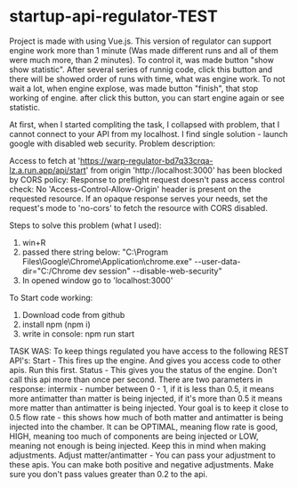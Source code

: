 # startup-api-regulator-TEST
Project is made with using Vue.js.
This version of regulator can support engine work more than 1 minute (Was made different runs and all of them were much more, than 2 minutes). To control it, was made button "show show statistic". After several series of runnig code, click this button and there will be showed order of runs with time, what was engine work.
To not wait a lot, when engine explose, was made button "finish", that stop working of engine. after click this button, you can start engine again or see statistic.

At first, when I started compliting the task, I collapsed with problem, that I cannot connect to your API from my localhost. I find single solution - launch google with disabled web security.
Problem description:

Access to fetch at 'https://warp-regulator-bd7q33crqa-lz.a.run.app/api/start' from origin 'http://localhost:3000' has been blocked by CORS policy: Response to preflight request doesn't pass access control check: No 'Access-Control-Allow-Origin' header is present on the requested resource. If an opaque response serves your needs, set the request's mode to 'no-cors' to fetch the resource with CORS disabled.

Steps to solve this problem (what I used):
1. win+R
2. passed there string below:
"C:\Program Files\Google\Chrome\Application\chrome.exe" --user-data-dir="C:/Chrome dev session" --disable-web-security"
3. In opened window go to 'localhost:3000'

To Start code working:
1. Download code from github
2. install npm (npm i)
3. write in console: npm run start

TASK WAS:
To keep things regulated you have access to the following REST API's:
Start - This fires up the engine. And gives you access code to other apis. Run this first.
Status - This gives you the status of the engine. Don't call this api more than once per second. There are two parameters in response:
intermix - number between 0 - 1, if it is less than 0.5, it means more antimatter than matter is being injected, if it's more than 0.5 it means more matter than antimatter is being injected. Your goal is to keep it close to 0.5
flow rate - this shows how much of both matter and antimatter is being injected into the chamber. It can be OPTIMAL, meaning flow rate is good, HIGH, meaning too much of components are being injected or LOW, meaning not enough is being injected. Keep this in mind when making adjustments.
Adjust matter/antimatter - You can pass your adjustment to these apis. You can make both positive and negative adjustments. Make sure you don't pass values greater than 0.2 to the api.

